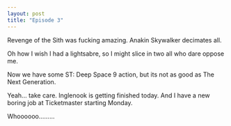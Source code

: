 ```yaml
---
layout: post
title: "Episode 3"
---
```


Revenge of the Sith was fucking amazing. Anakin Skywalker decimates all.

Oh how I wish I had a lightsabre, so I might slice in two all who dare oppose
me.

Now we have some ST: Deep Space 9 action, but its not as good as The Next
Generation.

Yeah... take care. Inglenook is getting finished today. And I have a new
boring job at Ticketmaster starting Monday.

Whoooooo.........
